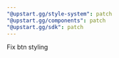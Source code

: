 ```yaml
---
"@upstart.gg/style-system": patch
"@upstart.gg/components": patch
"@upstart.gg/sdk": patch
---
```


Fix btn styling
